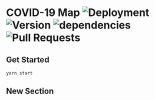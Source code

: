 # COVID-19 Map ![Deployment](https://github.com/lkcozy/covid19-map/workflows/Deployment/badge.svg) ![Version](https://img.shields.io/github/package-json/v/lkcozy/covid19-map) ![dependencies](https://img.shields.io/david/lkcozy/covid19-map) ![Pull Requests](https://github.com/lkcozy/covid19-map/workflows/Pull%20Requests/badge.svg)

## Get Started

```shell
yarn start
```

## New Section
